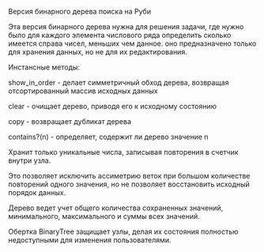 Версия бинарного дерева поиска на Руби

Эта версия бинарного дерева нужна для решения задачи, где нужно было для каждого элемента числового ряда определить сколько имеется справа чисел, меньших чем данное. оно предназначено только для хранения данных, но не для их редактирования.

Инстансные методы:

show_in_order - делает симметричный обход дерева, возвращая отсортированный
                массив исходных данных 

clear         - очищает дерево, приводя его к исходному состоянию

copy          - возвращает дубликат дерева

contains?(n)  - определяет, содержит ли дерево значение n

Хранит только уникальные числа, записывая повторения в счетчик внутри узла.

Это позволяет исключить ассиметрию веток при большом количестве повторений одного значения, но не позволяет восстановить исходный порядок данных.

Дерево ведет учет общего количества сохраненных значений, минимального, максимального и суммы всех значений.

Обертка BinaryTree защищает узлы, делая их состояния полностью недоступными для изменения пользователями.

